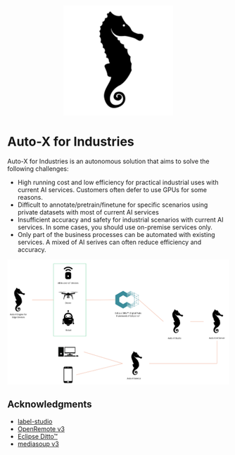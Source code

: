 <div align="center">
  <img src="assets/logo.png" height="250">
</div>

# Auto-X for Industries

Auto-X for Industries is an autonomous solution that aims to solve the following challenges:

- High running cost and low efficiency for practical industrial uses with current AI services. Customers often defer to use GPUs for some reasons.
- Difficult to annotate/pretrain/finetune for specific scenarios using private datasets with most of current AI services
- Insufficient accuracy and safety for industrial scenarios with current AI services. In some cases, you should use on-premise services only.
- Only part of the business processes can be automated with existing services. A mixed of AI serives can often reduce efficiency and accuracy. 

<div  align="center">
  <img src="assets/framework.png" width="800"/>
</div>

## Acknowledgments

- [label-studio](https://github.com/HumanSignal/label-studio)
- [OpenRemote v3](https://github.com/openremote/openremote)
- [Eclipse Ditto™](https://github.com/eclipse-ditto/ditto)
- [mediasoup v3](https://github.com/versatica/mediasoup)